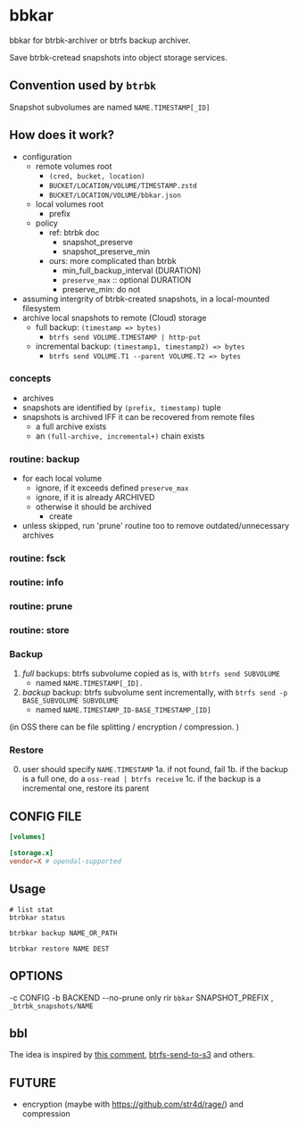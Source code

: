 # bbkar

bbkar for btrbk-archiver or btrfs backup archiver.

Save btrbk-cretead snapshots into object storage services.

## Convention used by `btrbk`

Snapshot subvolumes are named `NAME.TIMESTAMP[_ID]`

## How does it work?

- configuration
    - remote volumes root
        - `(cred, bucket, location)`
        - `BUCKET/LOCATION/VOLUME/TIMESTAMP.zstd`
        - `BUCKET/LOCATION/VOLUME/bbkar.json`
    - local volumes root
        - prefix
    - policy
        - ref: btrbk doc
            - snapshot_preserve
            - snapshot_preserve_min
        - ours: more complicated than btrbk
            - min_full_backup_interval (DURATION)
            - `preserve_max` :: optional DURATION
            - preserve_min: do not 
- assuming intergrity of btrbk-created snapshots, in a local-mounted filesystem
- archive local snapshots to remote (Cloud) storage
    - full backup: `(timestamp => bytes)`
        - `btrfs send VOLUME.TIMESTAMP | http-put`
    - incremental backup: `(timestamp1, timestamp2) => bytes`
        - `btrfs send VOLUME.T1 --parent VOLUME.T2 => bytes`

### concepts

- archives
- snapshots are identified by `(prefix, timestamp)` tuple
- snapshots is archived IFF it can be recovered from remote files
    - a full archive exists
    - an `(full-archive, incremental+)` chain exists

### routine: backup

- for each local volume
    - ignore, if it exceeds defined `preserve_max`
    - ignore, if it is already ARCHIVED
    - otherwise it should be archived
        - create 
- unless skipped, run 'prune' routine too to remove outdated/unnecessary archives

### routine: fsck


### routine: info

### routine: prune
### routine: store

### Backup

1. *full* backups: btrfs subvolume copied as is, with `btrfs send SUBVOLUME`
    - named `NAME.TIMESTAMP[_ID].`
2. *backup* backup: btrfs subvolume sent incrementally, with `btrfs send -p BASE_SUBVOLUME SUBVOLUME`
    - named `NAME.TIMESTAMP_ID-BASE_TIMESTAMP_[ID]`

(in OSS there can be file splitting / encryption / compression. )

### Restore

0. user should specify `NAME.TIMESTAMP`
1a. if not found, fail
1b. if the backup is a full one, do a `oss-read | btrfs receive`
1c. if the backup is a incremental one, restore its parent

## CONFIG FILE

```toml
[volumes]

[storage.x]
vendor=X # opendal-supported 


```

## Usage

```
# list stat
btrbkar status

btrbkar backup NAME_OR_PATH

btrbkar restore NAME DEST
```

## OPTIONS

-c CONFIG
-b BACKEND
--no-prune only rir `bbkar`
SNAPSHOT_PREFIX , `_btrbk_snapshots/NAME`

## bbl

The idea is inspired by [this comment](https://github.com/digint/btrbk/issues/123#issuecomment-1114320750), [btrfs-send-to-s3](https://github.com/kubrickfr/btrfs-send-to-s3) and others.

## FUTURE

- encryption (maybe with https://github.com/str4d/rage/) and compression
